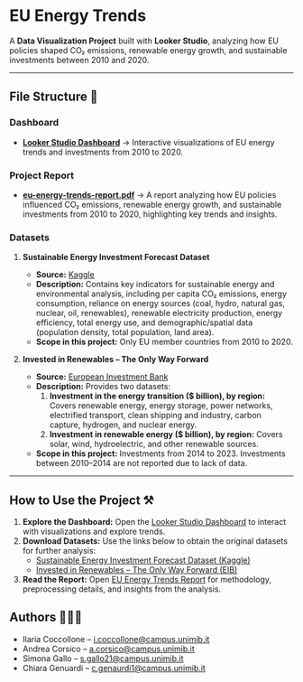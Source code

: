 # EU Energy Trends

A **Data Visualization Project** built with **Looker Studio**, analyzing how EU policies shaped CO₂ emissions, renewable energy growth, and sustainable investments between 2010 and 2020.  

---

## File Structure 📁

### Dashboard
- **[Looker Studio Dashboard](https://lookerstudio.google.com/s/p4w8uzwdh2A)** → Interactive visualizations of EU energy trends and investments from 2010 to 2020.

### Project Report
- **[eu-energy-trends-report.pdf](./reports/eu-energy-trends-report.pdf)** → A report analyzing how EU policies influenced CO₂ emissions, renewable energy growth, and sustainable investments from 2010 to 2020, highlighting key trends and insights.

### Datasets
1. **Sustainable Energy Investment Forecast Dataset**  
   - **Source:** [Kaggle](https://www.kaggle.com/datasets/zelihayb/sustainable-energy-investment-forecast-dataset/data)  
   - **Description:** Contains key indicators for sustainable energy and environmental analysis, including per capita CO₂ emissions, energy consumption, reliance on energy sources (coal, hydro, natural gas, nuclear, oil, renewables), renewable electricity production, energy efficiency, total energy use, and demographic/spatial data (population density, total population, land area).  
   - **Scope in this project:** Only EU member countries from 2010 to 2020.

2. **Invested in Renewables – The Only Way Forward**  
   - **Source:** [European Investment Bank](https://www.eib.org/en/essays/europe-energy-transition-renewable)  
   - **Description:** Provides two datasets:  
     1. **Investment in the energy transition ($ billion), by region:** Covers renewable energy, energy storage, power networks, electrified transport, clean shipping and industry, carbon capture, hydrogen, and nuclear energy.  
     2. **Investment in renewable energy ($ billion), by region:** Covers solar, wind, hydroelectric, and other renewable sources.  
   - **Scope in this project:** Investments from 2014 to 2023. Investments between 2010–2014 are not reported due to lack of data.

---

## How to Use the Project ⚒️

1. **Explore the Dashboard:** Open the [Looker Studio Dashboard](https://lookerstudio.google.com/s/p4w8uzwdh2A) to interact with visualizations and explore trends.  
2. **Download Datasets:** Use the links below to obtain the original datasets for further analysis:  
   - [Sustainable Energy Investment Forecast Dataset (Kaggle)](https://www.kaggle.com/datasets/zelihayb/sustainable-energy-investment-forecast-dataset/data)  
   - [Invested in Renewables – The Only Way Forward (EIB)](https://www.eib.org/en/essays/europe-energy-transition-renewable)  
3. **Read the Report:** Open [EU Energy Trends Report](eu-energy-trends-report.pdf) for methodology, preprocessing details, and insights from the analysis.  

## Authors 👩🏻‍💻

- Ilaria Coccollone – [i.coccollone@campus.unimib.it](mailto:i.coccollone@campus.unimib.it)  
- Andrea Corsico – [a.corsico@campus.unimib.it](mailto:a.corsico@campus.unimib.it)
- Simona Gallo – [s.gallo21@campus.unimib.it](mailto:s.gallo21@campus.unimib.it)  
- Chiara Genuardi – [c.genaurdi1@campus.unimib.it](mailto:c.genaurdi1@campus.unimib.it)
